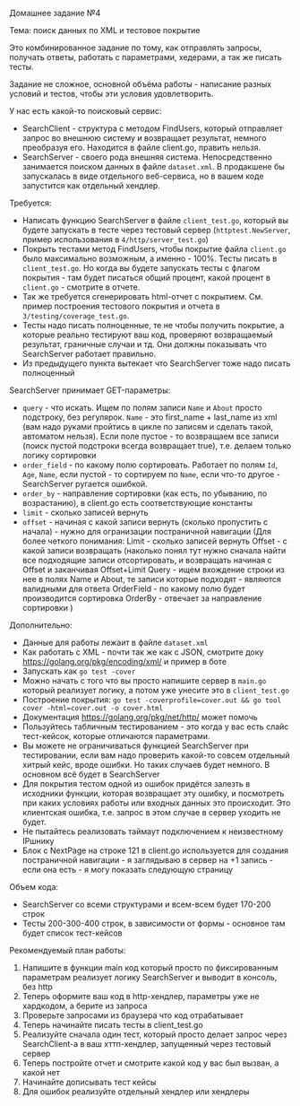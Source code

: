 Домашнее задание №4

Тема: поиск данных по XML и тестовое покрытие

Это комбинированное задание по тому, как отправлять запросы, получать ответы, работать с параметрами, хедерами, а так же писать тесты.

Задание не сложное, основной объёма работы - написание разных условий и тестов, чтобы эти условия удовлетворить.

У нас есть какой-то поисковый сервис:
* SearchClient - структура с методом FindUsers, который отправляет запрос во внешнюю систему и возвращает результат, немного преобразуя его. Находится в файле client.go, править нельзя.
* SearchServer - своего рода внешняя система. Непосредственно занимается поиском данных в файле `dataset.xml`. В продакшене бы запускалась в виде отдельного веб-сервиса, но в вашем коде запустится как отдельный хендлер.

Требуется:
* Написать функцию SearchServer в файле `client_test.go`, который вы будете запускать в тесте через тестовый сервер (`httptest.NewServer`, пример использования в `4/http/server_test.go`)
* Покрыть тестами метод FindUsers, чтобы покрытие файла `client.go` было максимально возможным, а именно - 100%. Тесты писать в `client_test.go`. Но когда вы будете запускать тесты с флагом покрытия - там будет писаться общий процент, какой процент в `client.go` - смотрите в отчете.
* Так же требуется сгенерировать html-отчет с покрытием. См. пример построения тестового покрытия и отчета в `3/testing/coverage_test.go`.
* Тесты надо писать полноценные, те не чтобы получить покрытие, а которые реально тестируют ваш код, проверяют возвращаемый результат, граничные случаи и тд. Они должны показывать что SearchServer работает правильно.
* Из предыдущего пункта вытекает что SearchServer тоже надо писать полноценный

SearchServer принимает GET-параметры:
* `query` - что искать. Ищем по полям записи `Name` и `About` просто подстроку, без регулярок. `Name` - это first_name + last_name из xml (вам надо руками пройтись в цикле по записям и сделать такой, автоматом нельзя). Если поле пустое - то возвращаем все записи (поиск пустой подстроки всегда возвращает true), т.е. делаем только логику сортировки
* `order_field` - по какому полю сортировать. Работает по полям `Id`, `Age`, `Name`, если пустой - то сортируем по `Name`, если что-то другое - SearchServer ругается ошибкой. 
* `order_by` - направление сортировки (как есть, по убыванию, по возрастанию), в client.go есть соответствующие константы
* `limit` - сколько записей вернуть
* `offset` - начиная с какой записи вернуть (сколько пропустить с начала) - нужно для огранизации постраничной навигации
(Для более четкого понимания:
Limit - сколько записей вернуть
Offset - с какой записи возвращать (наколько понял тут нужно сначала найти все подходящие записи отсортировать, и возвращать начиная с Offset и заканчивая Offset+Limit
Query - ищем вхождение строки из нее в полях Name и About, те записи которые подходят - являются валидными для ответа
OrderField -  по какому полю будет производится сортировка
OrderBy - отвечает за направление сортировки
)

Дополнительно:
* Данные для работы лежаит в файле `dataset.xml`
* Как работать с XML - почти так же как с JSON, смотрите доку https://golang.org/pkg/encoding/xml/ и пример в боте
* Запускать как `go test -cover`
* Можно начать с того что вы просто напишите сервер в `main.go` который реализует логику, а потом уже унесите это в `client_test.go`
* Построение покрытия: `go test -coverprofile=cover.out && go tool cover -html=cover.out -o cover.html`
* Документация https://golang.org/pkg/net/http/ может помочь
* Пользуйтесь табличным тестированием - это когда у вас есть слайс тест-кейсок, которые отличаются параметрами.
* Вы можете не ограничиваться функцией SearchServer при тестировании, если вам надо проверить какой-то совсем отдельный хитрый кейс, вроде ошибки. Но таких случаев будет немного. В основном всё будет в SearchServer
* Для покрытия тестом одной из ошибок придётся залезть в исходники функции, которая возвращает эту ошибку, и посмотреть при каких условиях работы или входных данных это происходит. Это клиентская ошибка, т.е. запрос в этом случае в сервер уходить не будет.
* Не пытайтесь реализовать таймаут подключением к неизвестному IPшнику
* Блок c NextPage на строке 121 в client.go используется для создания постраничной навигации - я заглядываю в сервер на +1 запись - если она есть - я могу показать следующую страницу

Объем кода:
* SearchServer со всеми структурами и всем-всем будет 170-200 строк
* Тесты 200-300-400 строк, в зависимости от формы - основное там будет список тест-кейсов

Рекомендуемый план работы:
1. Напишите в функции main код который просто по фиксированным параметрам реализует логику SearchServer и выводит в консоль, без http
2. Теперь оформите ваш код в http-хендлер, параметры уже не хардкодом, а берите из запроса
3. Проверьте запросами из браузера что код отрабатывает
4. Теперь начинайте писать тесты в client_test.go
5. Реализуйте сначала один тест, который просто делает запрос через SearchClient-а в ваш хттп-хендлер, запущенный через тестовый сервер 
6. Теперь постройте отчет и смотрите какой код у вас был вызван, а какой нет
7. Начинайте дописывать тест кейсы
8. Для ошибок реализуйте отдельный хендлер или хендлеры


